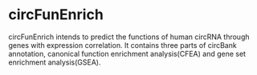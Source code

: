 # circFunEnrich
circFunEnrich intends to predict the functions of human circRNA through genes with expression correlation. It contains three parts of circBank annotation, canonical function enrichment analysis(CFEA) and gene set enrichment analysis(GSEA).
